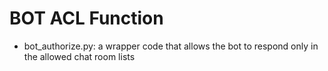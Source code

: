 # BOT ACL Function
- bot_authorize.py: a wrapper code that allows the bot to respond only in the allowed chat room lists
